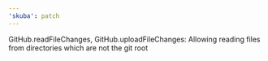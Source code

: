 ```yaml
---
'skuba': patch
---
```


GitHub.readFileChanges, GitHub.uploadFileChanges: Allowing reading files from directories which are not the git root
